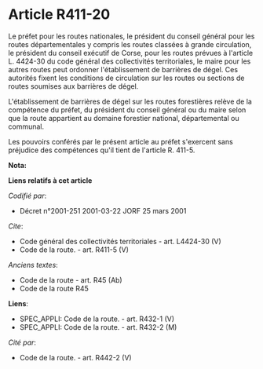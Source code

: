 # Article R411-20

Le préfet pour les routes nationales, le président du conseil général pour les routes départementales y compris les routes
classées à grande circulation, le président du conseil exécutif de Corse, pour les routes prévues à l'article L. 4424-30 du
code général des collectivités territoriales, le maire pour les autres routes peut ordonner l'établissement de barrières de
dégel. Ces autorités fixent les conditions de circulation sur les routes ou sections de routes soumises aux barrières de
dégel. 

L'établissement de barrières de dégel sur les routes forestières relève de la compétence du préfet, du président du conseil
général ou du maire selon que la route appartient au domaine forestier national, départemental ou communal. 

Les pouvoirs conférés par le présent article au préfet s'exercent sans préjudice des compétences qu'il tient de l'article R.
411-5.

**Nota:**



**Liens relatifs à cet article**

_Codifié par_:

  - Décret n°2001-251 2001-03-22 JORF 25 mars 2001

_Cite_:

  - Code général des collectivités territoriales - art. L4424-30 (V)
  - Code de la route. - art. R411-5 (V)

_Anciens textes_:

  - Code de la route - art. R45 (Ab)
  - Code de la route R45

**Liens**:

  - SPEC_APPLI: Code de la route. - art. R432-1 (V)
  - SPEC_APPLI: Code de la route. - art. R432-2 (M)

_Cité par_:

  - Code de la route. - art. R442-2 (V)
